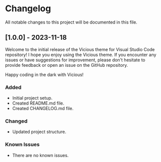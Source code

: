 # Changelog

All notable changes to this project will be documented in this file.

## [1.0.0] - 2023-11-18

Welcome to the initial release of the Vicious theme for Visual Studio Code repository! I hope you enjoy using the Vicious theme. If you encounter any issues or have suggestions for improvement, please don't hesitate to provide feedback or open an issue on the GitHub repository.

Happy coding in the dark with Vicious!

### Added

- Initial project setup.
- Created README.md file.
- Created CHANGELOG.md file.

### Changed

- Updated project structure.

### Known Issues

- There are no known issues.

<!------------------------------------------------------------------

### Fixed
### Improved
### Removed

\*\* ----------------------------------------------------------------->
